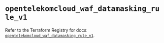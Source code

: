 # `opentelekomcloud_waf_datamasking_rule_v1`

Refer to the Terraform Registry for docs: [`opentelekomcloud_waf_datamasking_rule_v1`](https://registry.terraform.io/providers/opentelekomcloud/opentelekomcloud/1.36.25/docs/resources/waf_datamasking_rule_v1).
